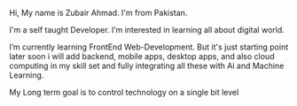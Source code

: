 Hi, My name is Zubair Ahmad. I'm from Pakistan.

I'm a self taught Developer.
I’m interested in learning all about digital world.
 
I’m currently learning FrontEnd Web-Development.
But it's just starting point later soon i will add backend, mobile apps, desktop apps, and also cloud computing in my skill set and fully integrating all these with Ai and Machine Learning.

My Long term goal is to control technology on a single bit level
